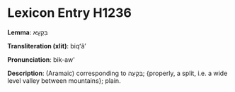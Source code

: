 # Lexicon Entry H1236

**Lemma**: בִּקְעָא

**Transliteration (xlit)**: biqʻâʼ

**Pronunciation**: bik-aw'

**Description**:
(Aramaic) corresponding to בִּקְעָה; {properly, a split, i.e. a wide level valley between mountains}; plain.
